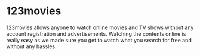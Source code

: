 # 123movies
123movies allows anyone to watch online movies and TV shows without any account registration and advertisements. Watching the contents online is really easy as we made sure you get to watch what you search for free and without any hassles.

